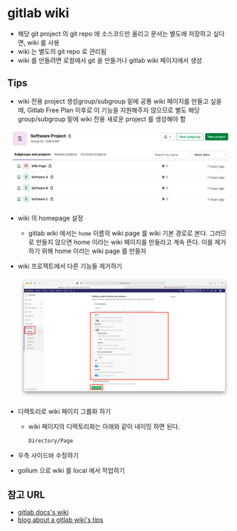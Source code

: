 # **gitlab wiki**

- 해당 git project 의 git repo 에 소스코드만 올리고 문서는 별도에 저장하고 싶다면, wiki 를 사용
- wiki 는 별도의 git repo 로 관리됨
- wiki 를 만들려면 로컬에서 git 을 만들거나 gitlab wiki 페이지에서 생성

## **Tips**

- wiki 전용 project 생성group/subgroup 밑에 공통 wiki 페이지를 만들고 싶을 때, Gitlab Free Plan 이후로 이 기능을 지원해주지 않으므로 별도 해당 group/subgroup 밑에 wiki 전용 새로운 project 를 생성해야 함

![wiki 전용 project 생성](images/2021-05-03-02-47-57.png)

- wiki 의 homepage 설정
    - gitlab wiki 에서는 `home` 이름의 wiki page 를 wiki 기본 경로로 본다. 그러므로 만들지 않으면 home 이라는 wiki 페이지를 만들라고 계속 뜬다. 이를 제거하기 위해 home 이라는 wiki page 를 만들자
- wiki 프로젝트에서 다른 기능들 제거하기

    ![wiki 프로젝트 설정](images/2021-05-03-02-48-41.png)

- 디렉토리로 wiki 페이지 그룹화 하기
    - wiki 페이지의 디렉토리화는 아래와 같이 네이밍 하면 된다.

        ```bash
        Directory/Page
        ```

- 우측 사이드바 수정하기
- gollum 으로 wiki 를 local 에서 작업하기

## **참고 URL**

- [gitlab docs's wiki](https://docs.gitlab.com/ee/user/project/wiki/)
- [blog about a gitlab wiki's tips](https://dev.to/gugurel/gitlab-wiki-page-tips-5f10)
